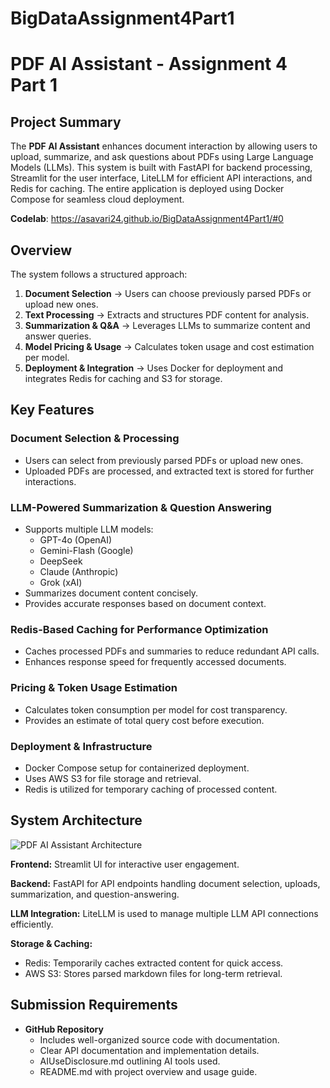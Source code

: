 # BigDataAssignment4Part1

# PDF AI Assistant - Assignment 4 Part 1

## Project Summary
The **PDF AI Assistant** enhances document interaction by allowing users to upload, summarize, and ask questions about PDFs using Large Language Models (LLMs). This system is built with FastAPI for backend processing, Streamlit for the user interface, LiteLLM for efficient API interactions, and Redis for caching. The entire application is deployed using Docker Compose for seamless cloud deployment.

**Codelab**: https://asavari24.github.io/BigDataAssignment4Part1/#0

## Overview
The system follows a structured approach:

1. **Document Selection** → Users can choose previously parsed PDFs or upload new ones.
2. **Text Processing** → Extracts and structures PDF content for analysis.
3. **Summarization & Q&A** → Leverages LLMs to summarize content and answer queries.
4. **Model Pricing & Usage** → Calculates token usage and cost estimation per model.
5. **Deployment & Integration** → Uses Docker for deployment and integrates Redis for caching and S3 for storage.

## Key Features

### Document Selection & Processing
- Users can select from previously parsed PDFs or upload new ones.
- Uploaded PDFs are processed, and extracted text is stored for further interactions.

### LLM-Powered Summarization & Question Answering
- Supports multiple LLM models: 
  - GPT-4o (OpenAI)
  - Gemini-Flash (Google)
  - DeepSeek
  - Claude (Anthropic)
  - Grok (xAI)
- Summarizes document content concisely.
- Provides accurate responses based on document context.

### Redis-Based Caching for Performance Optimization
- Caches processed PDFs and summaries to reduce redundant API calls.
- Enhances response speed for frequently accessed documents.

### Pricing & Token Usage Estimation
- Calculates token consumption per model for cost transparency.
- Provides an estimate of total query cost before execution.

### Deployment & Infrastructure
- Docker Compose setup for containerized deployment.
- Uses AWS S3 for file storage and retrieval.
- Redis is utilized for temporary caching of processed content.

## System Architecture

![PDF AI Assistant Architecture](docs/architecture_diagram.png)

**Frontend:** Streamlit UI for interactive user engagement.

**Backend:** FastAPI for API endpoints handling document selection, uploads, summarization, and question-answering.

**LLM Integration:** LiteLLM is used to manage multiple LLM API connections efficiently.

**Storage & Caching:**
- Redis: Temporarily caches extracted content for quick access.
- AWS S3: Stores parsed markdown files for long-term retrieval.

## Submission Requirements
- **GitHub Repository**
  - Includes well-organized source code with documentation.
  - Clear API documentation and implementation details.
  - AIUseDisclosure.md outlining AI tools used.
  - README.md with project overview and usage guide.



